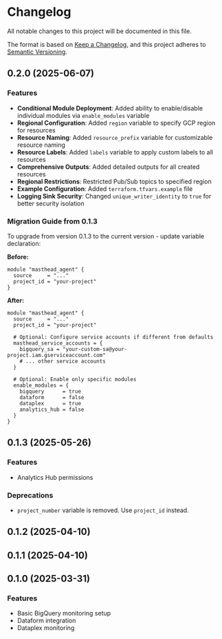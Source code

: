 # Changelog

All notable changes to this project will be documented in this file.

The format is based on [Keep a Changelog](https://keepachangelog.com/en/1.0.0/),
and this project adheres to [Semantic Versioning](https://semver.org/spec/v2.0.0.html).

## 0.2.0 (2025-06-07)

### Features

- **Conditional Module Deployment**: Added ability to enable/disable individual modules via `enable_modules` variable
- **Regional Configuration**: Added `region` variable to specify GCP region for resources
- **Resource Naming**: Added `resource_prefix` variable for customizable resource naming
- **Resource Labels**: Added `labels` variable to apply custom labels to all resources
- **Comprehensive Outputs**: Added detailed outputs for all created resources
- **Regional Restrictions**: Restricted Pub/Sub topics to specified region
- **Example Configuration**: Added `terraform.tfvars.example` file
- **Logging Sink Security**: Changed `unique_writer_identity` to `true` for better security isolation

### Migration Guide from 0.1.3

To upgrade from version 0.1.3 to the current version - update variable declaration:

**Before:**

```hcl
module "masthead_agent" {
  source     = "..."
  project_id = "your-project"
}
```

**After:**

```hcl
module "masthead_agent" {
  source     = "..."
  project_id = "your-project"

  # Optional: Configure service accounts if different from defaults
  masthead_service_accounts = {
    bigquery_sa = "your-custom-sa@your-project.iam.gserviceaccount.com"
    # ... other service accounts
  }

  # Optional: Enable only specific modules
  enable_modules = {
    bigquery      = true
    dataform      = false
    dataplex      = true
    analytics_hub = false
  }
}
```

## 0.1.3 (2025-05-26)

### Features

- Analytics Hub permissions

### Deprecations

- `project_number` variable is removed. Use `project_id` instead.

## 0.1.2 (2025-04-10)

## 0.1.1 (2025-04-10)

## 0.1.0 (2025-03-31)

### Features

- Basic BigQuery monitoring setup
- Dataform integration
- Dataplex monitoring
